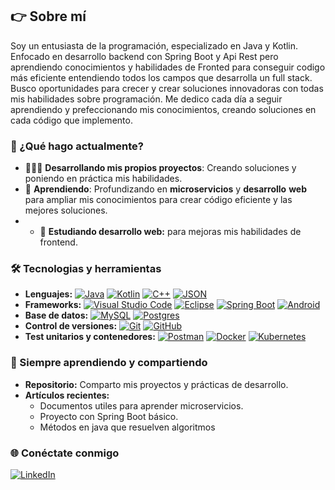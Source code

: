 ## 👉 Sobre mí
Soy un entusiasta de la programación, especializado en Java y Kotlin. Enfocado en desarrollo backend con Spring Boot y Api Rest  pero aprendiendo conocimientos y habilidades de Fronted para conseguir codigo más eficiente entendiendo todos los campos que desarrolla un full stack. Busco oportunidades para crecer y crear soluciones innovadoras con todas mis habilidades sobre programación. Me dedico cada día a seguir aprendiendo y prefeccionando mis conocimientos, creando soluciones en cada código que implemento.

### 🚀 ¿Qué hago actualmente?

- 👨🏻‍💻 **Desarrollando mis propios proyectos**: Creando soluciones y poniendo en práctica mis habilidades.
- 🤺 **Aprendiendo**: Profundizando en **microservicios** y **desarrollo** **web** para ampliar mis conocimientos para crear código eficiente y las mejores soluciones.
- - 💼 **Estudiando desarrollo web:** para mejoras mis habilidades de frontend.

### 🛠️ Tecnologias y herramientas

- **Lenguajes:**
[![Java](https://img.shields.io/badge/Java-%23ED8B00.svg?logo=openjdk&logoColor=white)](#)
[![Kotlin](https://img.shields.io/badge/Kotlin-%237F52FF.svg?logo=kotlin&logoColor=white)](#)
[![C++](https://img.shields.io/badge/C++-%2300599C.svg?logo=c%2B%2B&logoColor=white)](#)
[![JSON](https://img.shields.io/badge/JSON-000?logo=json&logoColor=fff)](#)
- **Frameworks:**
[![Visual Studio Code](https://custom-icon-badges.demolab.com/badge/Visual%20Studio%20Code-0078d7.svg?logo=vsc&logoColor=white)](#)
[![Eclipse](https://img.shields.io/badge/Eclipse-FE7A16.svg?logo=Eclipse&logoColor=white)](#)
[![Spring Boot](https://img.shields.io/badge/Spring%20Boot-6DB33F?logo=springboot&logoColor=fff)](#)
[![Android](https://img.shields.io/badge/Android%20Studio-3DDC84?logo=android&logoColor=white)](#)
- **Base de datos:**
[![MySQL](https://img.shields.io/badge/MySQL-4479A1?logo=mysql&logoColor=fff)](#)
[![Postgres](https://img.shields.io/badge/Postgres-%23316192.svg?logo=postgresql&logoColor=white)](#)
- **Control de versiones:**
[![Git](https://img.shields.io/badge/Git-F05032?logo=git&logoColor=fff)](#)
[![GitHub](https://img.shields.io/badge/GitHub-%23121011.svg?logo=github&logoColor=white)](#)
- **Test unitarios y contenedores:**
[![Postman](https://img.shields.io/badge/-Postman-FF6C37?style=flat&logo=postman&logoColor=white)](#)
[![Docker](https://img.shields.io/badge/Docker-2496ED?logo=docker&logoColor=fff)](#)
[![Kubernetes](https://img.shields.io/badge/Kubernetes-326CE5?logo=kubernetes&logoColor=fff)](#)

<!-- ## 💡 Proyectos destacados:
<a href="https://github.com/ildeagr/ABS4SOW"><img src="https://raw.githubusercontent.com/mouredev/roadmap-retos-programacion/main/Images/header.jpg" style="height: 60%; width:60%;"/></a>

<a href="https://github.com/ildeagr/Proyecto-Catalogo-Fronted"><img src="https://raw.githubusercontent.com/mouredev/roadmap-retos-programacion/main/Images/header.jpg" style="height: 60%; width:60%;"/></a>

<a href="https://github.com/ildeagr/Proyecto-Catalogo-Backend"><img src="https://raw.githubusercontent.com/mouredev/roadmap-retos-programacion/main/Images/header.jpg" style="height: 60%; width:60%;"/></a>

<a href="https://retosdeprogramacion.com/roadmap"><img src="https://raw.githubusercontent.com/mouredev/roadmap-retos-programacion/main/Images/header.jpg" style="height: 60%; width:60%;"/></a> -->

### 🧠 Siempre aprendiendo y compartiendo

- **Repositorio:** Comparto mis proyectos y prácticas de desarrollo.
- **Artículos recientes:**
  - Documentos utiles para aprender microservicios.
  - Proyecto con Spring Boot básico.
  - Métodos en java que resuelven algoritmos

### 🌐 Conéctate conmigo
[![LinkedIn](https://img.shields.io/badge/Linkedin-%230077B5.svg?logo=linkedin&logoColor=white)](https://www.linkedin.com/in/ildefonso-albares-garcia/)

<!-- -**Otras herramientas pendientes de aprender:**
[![Junit](https://img.shields.io/badge/junit5-none?logo=junit5&logoColor=fff)](#)
[![Jira](https://img.shields.io/badge/Jira-0052CC?logo=jira&logoColor=fff)](#)
[![Firebase](https://img.shields.io/badge/Firebase-039BE5?logo=Firebase&logoColor=white)](#)
[![MongoDB](https://img.shields.io/badge/MongoDB-%234ea94b.svg?logo=mongodb&logoColor=white)](#)
[![MariaDB](https://img.shields.io/badge/MariaDB-003545?logo=mariadb&logoColor=white)](#)
[![NodeJS](https://img.shields.io/badge/Node.js-6DA55F?logo=node.js&logoColor=white)](#)
[![React](https://img.shields.io/badge/React-%2320232a.svg?logo=react&logoColor=%2361DAFB)](#)
[![Angular](https://img.shields.io/badge/Angular-%23DD0031.svg?logo=angular&logoColor=white)](#)
[![npm](https://img.shields.io/badge/npm-CB3837?logo=npm&logoColor=fff)](#)
[![Python](https://img.shields.io/badge/Python-3776AB?logo=python&logoColor=fff)](#)
[![HTML](https://img.shields.io/badge/HTML-%23E34F26.svg?logo=html5&logoColor=white)](#)
[![CSS](https://img.shields.io/badge/CSS-1572B6?logo=css3&logoColor=fff)](#)
[![JavaScript](https://img.shields.io/badge/JavaScript-F7DF1E?logo=javascript&logoColor=000)](#)-->

<!--[![LinkedIn](https://img.shields.io/badge/Linkedin-%230077B5.svg?logo=linkedin&logoColor=white)](#)
-->
